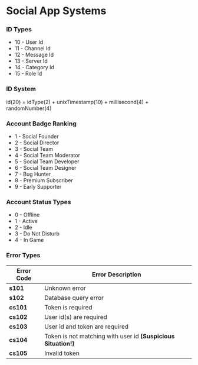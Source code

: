 # Social App Systems

### ID Types
+ 10 - User Id
+ 11 - Channel Id
+ 12 - Message Id
+ 13 - Server Id
+ 14 - Category Id
+ 15 - Role Id

### ID System
id(20) = idType(2) + unixTimestamp(10) + millisecond(4) + randomNumber(4)

### Account Badge Ranking
+ 1 - Social Founder
+ 2 - Social Director
+ 3 - Social Team
+ 4 - Social Team Moderator
+ 5 - Social Team Developer
+ 6 - Social Team Designer
+ 7 - Bug Hunter
+ 8 - Premium Subscriber
+ 9 - Early Supporter

### Account Status Types
+ 0 - Offline
+ 1 - Active
+ 2 - Idle
+ 3 - Do Not Disturb
+ 4 - In Game
  
### Error Types
|Error Code|Error Description|
|----------|-----------------|
|**s101**|Unknown error|
|**s102**|Database query error|
|**cs101**|Token is required|
|**cs102**|User id(s) are required|
|**cs103**|User id and token are required|
|**cs104**|Token is not matching with user id **(Suspicious Situation!)**|
|**cs105**|Invalid token|
